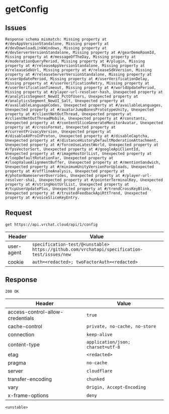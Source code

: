 # getConfig

## Issues
```
Response schema mismatch: Missing property at #/devAppVersionStandalone, Missing property at #/devDownloadLinkWindows, Missing property at #/devServerVersionStandalone, Missing property at #/gearDemoRoomId, Missing property at #/messageOfTheDay, Missing property at #/moderationQueryPeriod, Missing property at #/plugin, Missing property at #/releaseAppVersionStandalone, Missing property at #/releaseSdkUrl, Missing property at #/releaseSdkVersion, Missing property at #/releaseServerVersionStandalone, Missing property at #/userUpdatePeriod, Missing property at #/userVerificationDelay, Missing property at #/userVerificationRetry, Missing property at #/userVerificationTimeout, Missing property at #/worldUpdatePeriod, Missing property at #/player-url-resolver-hash, Unexpected property at #/analyticsSegment_NewUI_PctOfUsers, Unexpected property at #/analyticsSegment_NewUI_Salt, Unexpected property at #/availableLanguageCodes, Unexpected property at #/availableLanguages, Unexpected property at #/avatarJumpBonesPrototypeUnity, Unexpected property at #/clientNetOutThread, Unexpected property at #/clientNetOutThreadMobile, Unexpected property at #/constants, Unexpected property at #/contentSliceGenerateMonitorAvatar, Unexpected property at #/crossFormat, Unexpected property at #/currentPrivacyVersion, Unexpected property at #/disableAVProInProton, Unexpected property at #/disableCaptcha, Unexpected property at #/distanceHistoryDefaultModerationAttachment, Unexpected property at #/forceUseLatestWorld, Unexpected property at #/fpsVectorSort, Unexpected property at #/googleApiClientId, Unexpected property at #/imageHostUrlList, Unexpected property at #/loopDefaultRotationFar, Unexpected property at #/loopValueAlignmentBuffer, Unexpected property at #/mentionSandwich, Unexpected property at #/minimumUnityVersionForUploads, Unexpected property at #/offlineAnalysis, Unexpected property at #/photonNameserverOverrides, Unexpected property at #/player-url-resolver-sha1, Unexpected property at #/pointerTerminalKey, Unexpected property at #/stringHostUrlList, Unexpected property at #/tcpUserUpdatePlus, Unexpected property at #/trendCrossKeyBlink, Unexpected property at #/trustedFeedbackApiRttTrend, Unexpected property at #/voiceSliceKeyEntry.
```

## Request
`get https://api.vrchat.cloud/api/1/config`

| Header | Value |
| ------ | ----- |
| user-agent | `specification-test/@<unstable> https://github.com/vrchatapi/specification-test/issues/new` |
| cookie | `auth=<redacted>; twoFactorAuth=<redacted>` |


## Response
`200 OK`

| Header | Value |
| ------ | ----- |
| access-control-allow-credentials | `true` |
| cache-control | `private, no-cache, no-store` |
| connection | `keep-alive` |
| content-type | `application/json; charset=utf-8` |
| etag | `<redacted>` |
| pragma | `no-cache` |
| server | `cloudflare` |
| transfer-encoding | `chunked` |
| vary | `Origin, Accept-Encoding` |
| x-frame-options | `deny` |

```jsonc
<unstable>
```
